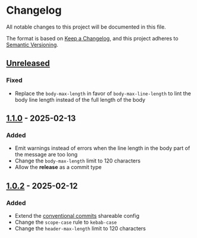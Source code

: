 # Changelog

All notable changes to this project will be documented in this file.

The format is based on [Keep a Changelog](https://keepachangelog.com/en/1.1.0/),
and this project adheres to [Semantic Versioning](https://semver.org/spec/v2.0.0.html).

## [Unreleased]

### Fixed

- Replace the `body-max-length` in favor of `body-max-line-length` to lint the body line length instead of the full
  length of the body


## [1.1.0] - 2025-02-13

### Added

- Emit warnings instead of errors when the line length in the body part of the message are too long
- Change the `body-max-length` limit to 120 characters
- Allow the **release** as a commit type


## [1.0.2] - 2025-02-12

### Added

- Extend the [conventional commits](https://conventionalcommits.org/) shareable config
- Change the `scope-case` rule to `kebab-case`
- Change the `header-max-length` limit to 120 characters


[unreleased]: https://github.com/nstCactus/commitlint-config/compare/v1.1.0...HEAD
[1.1.0]: https://github.com/nstCactus/commitlint-config/compare/v1.0.2...v1.1.0
[1.0.2]: https://github.com/nstCactus/commitlint-config/releases/tag/v1.0.2
